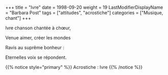 +++
title = "Ivre"
date = 1998-09-20
weight = 19
LastModifierDisplayName = "Barbara Post"
tags = ["attitudes", "acrostiche"]
categories = ["Musique, chant"]
+++

Ivre chanson chantée à chœur,

Venue aimer, créer les mondes

Ravis au suprême bonheur :

Eternelles voix se répondent.

{{% notice style="primary" %}}
Acrostiche : Ivre
{{% /notice %}}
